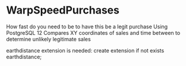 # WarpSpeedPurchases
How fast do you need to be to have this be a legit purchase
Using PostgreSQL 12
Compares XY coordinates of sales and time between to determine unlikely legitimate sales

earthdistance extension is needed:
  create extension if not exists earthdistance;
  
  
